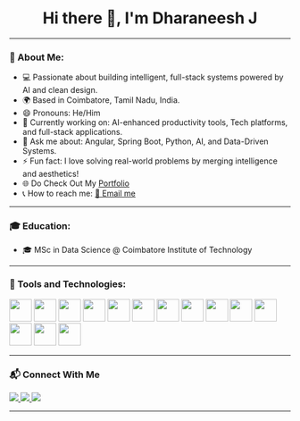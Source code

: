 <h1 align="center">Hi there 👋, I'm Dharaneesh J</h1>

---

### 📌 About Me:

- 💻 Passionate about building intelligent, full-stack systems powered by AI and clean design.
- 🌍 Based in Coimbatore, Tamil Nadu, India.
- 😄 Pronouns: He/Him
- 🔭 Currently working on: AI-enhanced productivity tools, Tech platforms, and full-stack applications.
- 💬 Ask me about: Angular, Spring Boot, Python, AI, and Data-Driven Systems.
- ⚡ Fun fact: I love solving real-world problems by merging intelligence and aesthetics!
- 🌐 Do Check Out My [Portfolio](https://dharaneesh120923.netlify.app/)
- 📞 How to reach me: [📧 Email me](mailto:contact.j.dharaneesh12@gmail.com)

---

### 🎓 Education:

- 🎓 MSc in Data Science @ Coimbatore Institute of Technology

---

### 🧰 Tools and Technologies:

<p align="left">
<img src="https://cdn.jsdelivr.net/gh/devicons/devicon/icons/java/java-original.svg" width="40" height="40"/>
<img src="https://cdn.jsdelivr.net/gh/devicons/devicon/icons/python/python-original.svg" width="40" height="40"/>
<img src="https://cdn.jsdelivr.net/gh/devicons/devicon/icons/angularjs/angularjs-original.svg" width="40" height="40"/>
<img src="https://cdn.jsdelivr.net/gh/devicons/devicon/icons/spring/spring-original.svg" width="40" height="40"/>
<img src="https://cdn.jsdelivr.net/gh/devicons/devicon/icons/flask/flask-original.svg" width="40" height="40"/>
<img src="https://cdn.jsdelivr.net/gh/devicons/devicon/icons/postgresql/postgresql-original.svg" width="40" height="40"/>
<img src="https://cdn.jsdelivr.net/gh/devicons/devicon/icons/mysql/mysql-original.svg" width="40" height="40"/>
<img src="https://cdn.jsdelivr.net/gh/devicons/devicon/icons/docker/docker-original.svg" width="40" height="40"/>
<img src="https://cdn.jsdelivr.net/gh/devicons/devicon/icons/git/git-original.svg" width="40" height="40"/>
<img src="https://cdn.jsdelivr.net/gh/devicons/devicon/icons/github/github-original.svg" width="40" height="40"/>
<img src="https://cdn.jsdelivr.net/gh/devicons/devicon/icons/tensorflow/tensorflow-original.svg" width="40" height="40"/>
<img src="https://cdn.jsdelivr.net/gh/devicons/devicon/icons/numpy/numpy-original.svg" width="40" height="40"/>
<img src="https://cdn.jsdelivr.net/gh/devicons/devicon/icons/pandas/pandas-original.svg" width="40" height="40"/>
<!-- <img src="https://cdn.jsdelivr.net/gh/devicons/devicon/icons/seaborn/seaborn-original.svg" width="40" height="40"/> -->
<img src="https://cdn.jsdelivr.net/gh/devicons/devicon/icons/fastapi/fastapi-original.svg" width="40" height="40"/>
<!-- <img src="https://cdn.jsdelivr.net/gh/devicons/devicon/icons/aws/aws-original.svg" width="40" height="40"/> -->
</p>


---

### 📬 Connect With Me

<p align="left">
  <a href="mailto:contact.j.dharaneesh12@gmail.com">
    <img src="https://img.shields.io/badge/Gmail-D14836?style=for-the-badge&logo=gmail&logoColor=white"/>
  </a>
  <a href="https://linkedin.com/in/dharaneesh-j-022533294">
    <img src="https://img.shields.io/badge/LinkedIn-blue?style=for-the-badge&logo=linkedin&logoColor=white"/>
  </a>
  <a href="https://github.com/J-DHARANEESH">
    <img src="https://img.shields.io/badge/GitHub-181717?style=for-the-badge&logo=github&logoColor=white"/>
  </a>
</p>

---


